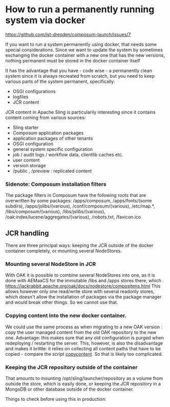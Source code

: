 # How to run a permanently running system via docker

https://github.com/ist-dresden/composum-launch/issues/7

If you want to run a system permanently using docker, that needs some special considerations. Since we want to
update the system by sometimes exchanging the docker container with a new one that has the new versions, nothing
permanent must be stored in the docker container itself

It has the advantage
that you have - code wise - a permanently clean system since it is always recreated from scratch, but you need to
keep various parts of the system permanent, specifically:

- OSGI configurations
- logfiles
- JCR content

JCR content in Apache Sling is particularily interesting since it contains content coming from various sources:

- Sling starter
- Composum application packages
- application packages of other tenants
- OSGI configuration
- general system specific configuration
- job / audit logs / workflow data, clientlib caches etc.
- user content
- version storage
- /public , /preview : replicated content

### Sidenote: Composum installation filters

The package filters in Composum have the following roots that are overwritten by some packages:
/apps/composum, /apps/fonts/(some subdirs), /apps/jslibs/(various), /conf/composum/(various), /etc/map.*,
/libs/composum/(various), /libs/jslibs/(various), /oak:index/lucene/aggregates/(various), /robots.txt, /favicon.ico

## JCR handling

There are three principal ways: keeping the JCR outside of the docker container completely, or mounting several
NodeStores.

### Mounting several NodeStore in JCR

With OAK it is possible to combine several NodeStores into one, as it is done with AEMaaCS for the immutable /libs
and /apps stores there, which . https://jackrabbit.apache.org/oak/docs/nodestore/compositens.html
This allows however only one read/write store with several readonly stores, which doesn't allow the installation of
packages via the package manager and would break other things. So we cannot use that.

### Copying content into the new docker container.

We could use the same process as when migrating to a new OAK version : copy the user managed content from the old
OAK repository to the new one.
Advantage: this makes sure that any old configuration is purged when redeploying / restarting the server. This,
however, is also the disadvantage and makes it brittle: it relies on collecting all content paths that have to be
copied - compare the script [copycontent](../startup/featurelauncher/bin/copycontent). So that is likely too
complicated.

### Keeping the JCR repository outside of the container

That amounts to mounting /opt/sling/launcher/repository as a volume from outside the store, which is easily done, or
keeping the JCR repository in a MongoDB or other database outside of the docker container. 

Things to check before using this in production:
